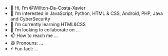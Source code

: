 - 👋 Hi, I’m @Willton-Da-Costa-Xavier
- 👀 I’m interested in JavaScript, Python, HTML & CSS, Android, PHP, Java and CyberSecurity
- 🌱 I’m currently learning HTML&CSS
- 💞️ I’m looking to collaborate on ...
- 📫 How to reach me ...
- 😄 Pronouns: ...
- ⚡ Fun fact: ...

<!---
Willton-Da-Costa-Xavier/Willton-Da-Costa-Xavier is a ✨ special ✨ repository because its `README.md` (this file) appears on your GitHub profile.
You can click the Preview link to take a look at your changes.
--->
